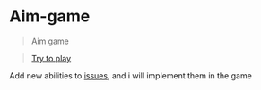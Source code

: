 # Aim-game
>Aim game

>[Try to play](https://sanwed.github.io/Aim-game/)

Add new abilities to [issues](https://github.com/Sanyok133/Aim-game/issues), and i will implement them in the game
